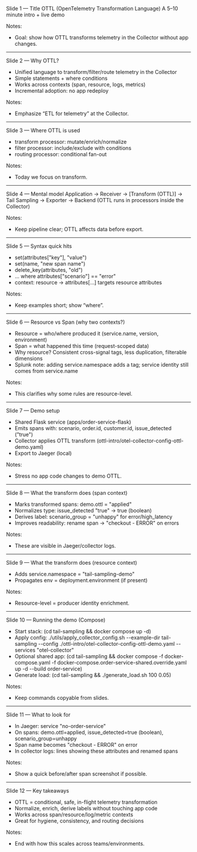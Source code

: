 Slide 1 — Title
OTTL (OpenTelemetry Transformation Language)
A 5–10 minute intro + live demo

Notes:
- Goal: show how OTTL transforms telemetry in the Collector without app changes.

---

Slide 2 — Why OTTL?
- Unified language to transform/filter/route telemetry in the Collector
- Simple statements + where conditions
- Works across contexts (span, resource, logs, metrics)
- Incremental adoption: no app redeploy

Notes:
- Emphasize “ETL for telemetry” at the Collector.

---

Slide 3 — Where OTTL is used
- transform processor: mutate/enrich/normalize
- filter processor: include/exclude with conditions
- routing processor: conditional fan-out

Notes:
- Today we focus on transform.

---

Slide 4 — Mental model
Application → Receiver → [Transform (OTTL)] → Tail Sampling → Exporter → Backend
(OTTL runs in processors inside the Collector)

Notes:
- Keep pipeline clear; OTTL affects data before export.

---

Slide 5 — Syntax quick hits
- set(attributes["key"], "value")
- set(name, "new span name")
- delete_key(attributes, "old")
- ... where attributes["scenario"] == "error"
- context: resource → attributes[...] targets resource attributes

Notes:
- Keep examples short; show “where”.

---

Slide 6 — Resource vs Span (why two contexts?)
- Resource = who/where produced it (service.name, version, environment)
- Span = what happened this time (request-scoped data)
- Why resource? Consistent cross-signal tags, less duplication, filterable dimensions
- Splunk note: adding service.namespace adds a tag; service identity still comes from service.name

Notes:
- This clarifies why some rules are resource-level.

---

Slide 7 — Demo setup
- Shared Flask service (apps/order-service-flask)
- Emits spans with: scenario, order.id, customer.id, issue_detected ("true")
- Collector applies OTTL transform (ottl-intro/otel-collector-config-ottl-demo.yaml)
- Export to Jaeger (local)

Notes:
- Stress no app code changes to demo OTTL.

---

Slide 8 — What the transform does (span context)
- Marks transformed spans: demo.ottl = "applied"
- Normalizes type: issue_detected "true" → true (boolean)
- Derives label: scenario_group = "unhappy" for error/high_latency
- Improves readability: rename span → "checkout - ERROR" on errors

Notes:
- These are visible in Jaeger/collector logs.

---

Slide 9 — What the transform does (resource context)
- Adds service.namespace = "tail-sampling-demo"
- Propagates env = deployment.environment (if present)

Notes:
- Resource-level = producer identity enrichment.

---

Slide 10 — Running the demo (Compose)
- Start stack: (cd tail-sampling && docker compose up -d)
- Apply config: ./utils/apply_collector_config.sh --example-dir tail-sampling --config ./ottl-intro/otel-collector-config-ottl-demo.yaml --services "otel-collector"
- Optional shared app: (cd tail-sampling && docker compose -f docker-compose.yaml -f docker-compose.order-service-shared.override.yaml up -d --build order-service)
- Generate load: (cd tail-sampling && ./generate_load.sh 100 0.05)

Notes:
- Keep commands copyable from slides.

---

Slide 11 — What to look for
- In Jaeger: service "no-order-service"
- On spans: demo.ottl=applied, issue_detected=true (boolean), scenario_group=unhappy
- Span name becomes "checkout - ERROR" on error
- In collector logs: lines showing these attributes and renamed spans

Notes:
- Show a quick before/after span screenshot if possible.

---

Slide 12 — Key takeaways
- OTTL = conditional, safe, in-flight telemetry transformation
- Normalize, enrich, derive labels without touching app code
- Works across span/resource/log/metric contexts
- Great for hygiene, consistency, and routing decisions

Notes:
- End with how this scales across teams/environments.
